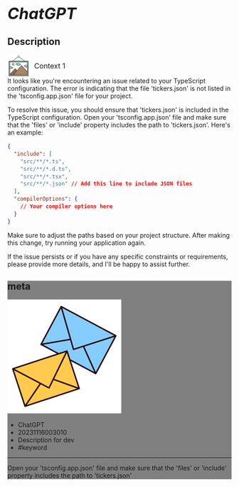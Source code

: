 # **<span style="font-size: 35px; font-style: italic;">ChatGPT</span>**

## Description




<div style="display: flex; align-items: center; font-size: 16px;"><div><img src="https://raw.githubusercontent.com/d10000usd/WebDocuments/main/public/icon/space/workspace-vector-free-icon-set-31.png" width="50" height="50" style="vertical-align: middle;" /></div><div style="display: inline-block; vertical-align: middle; margin-left: 10px; font-size: 16px;">Context 1</div></div>
It looks like you're encountering an issue related to your TypeScript configuration. The error is indicating that the file 'tickers.json' is not listed in the 'tsconfig.app.json' file for your project.

To resolve this issue, you should ensure that 'tickers.json' is included in the TypeScript configuration. Open your 'tsconfig.app.json' file and make sure that the 'files' or 'include' property includes the path to 'tickers.json'. Here's an example:

```json
{
  "include": [
    "src/**/*.ts",
    "src/**/*.d.ts",
    "src/**/*.tsx",
    "src/**/*.json" // Add this line to include JSON files
  ],
  "compilerOptions": {
    // Your compiler options here
  }
}
```

Make sure to adjust the paths based on your project structure. After making this change, try running your application again.

If the issue persists or if you have any specific constraints or requirements, please provide more details, and I'll be happy to assist further.







<div style="background-color: grey; ">  

## meta   
![ex_screenshot](https://raw.githubusercontent.com/d10000usd/WebDocuments/main/public/icon/space/workspace-vector-free-icon-set-39.png)  
* ChatGPT  
* 20231116003010  
* Description for dev  
* #keyword  
****
Open your 'tsconfig.app.json' file and make sure that the 'files' or 'include' property includes the path to 'tickers.json'  
</div> 
